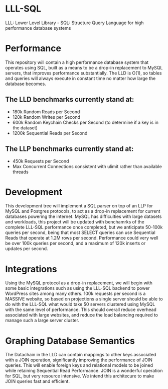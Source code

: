 # LLL-SQL
LLL: Lower Level Library - SQL: Structure Query Language for high performance database systems

# Performance 

This repository will contain a high performance database system that operates using SQL, built as a means to be a drop-in replacement to MySQL servers, that improves performance substantially. The LLD is O(1), so tables and queries will always execute in constant time no matter how large the database becomes. 

## The LLD benchmarks currently stand at:

- 180k Random Reads per Second
- 120k Random Writes per Second
- 600k Random Keychain Checks per Second (to determine if a key is in the dataset)
- 1200k Sequential Reads per Second

## The LLP benchmarks currently stand at:

- 450k Requests per Second
- Max Concurrent Connections consistent with ulimit rather than available threads

# Development 

This development tree will implement a SQL parser on top of an LLP for MySQL and Postgres protocols, to act as a drop-in replacement for current databases powering the internet. MySQL has difficulties with large datasets and workloads, this project will be updated with benchamrks of the complete LLL-SQL performance once completed, but we anticipate 50-100k queries per second, being that most SELECT queries can use Sequential Reads that operate at 1.2M rows per second. Performance could very well be over 100k queries per second, and a maximum of 120k inserts or updates per second.

# Integrations 

Using the MySQL protocol as a drop-in replacement, we will begin with some basic integrations such as using the LLL-SQL backend to power WordPress sites among many others. 100k requests per second is a MASSIVE website, so based on projections a single server should be able to do with the LLL-SQL what would take 50 servers clustered using MySQL with the same level of performance. This should overall reduce overhead associated with large websites, and reduce the load balancing required to manage such a large server cluster.

# Graphing Database Semantics 

The Datachain in the LLD can contain mappings to other keys associated with a JOIN operation, significantly improving the performance of JOIN queries. This will enable foreign keys and relational models to be joined while retaining Sequential Read Performance. JOIN is a wonderful operation for SQL, but very resource intensive. We intend this architecure to make JOIN queries fast and efficient.
